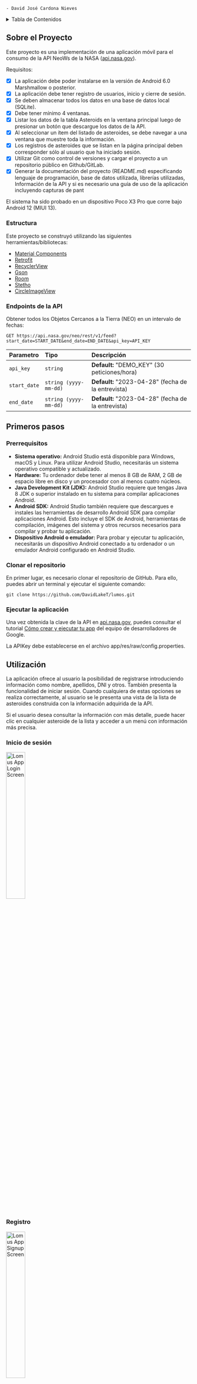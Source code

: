 ```
- David José Cardona Nieves
```

<!-- TABLE OF CONTENTS -->
<details>
  <summary>Tabla de Contenidos</summary>
  <ol>
    <li>
      <a href="#sobre-el-proyecto">Sobre el Proyecto</a>
      <ul>
        <li><a href="#estructura">Estructura</a></li>
      </ul>
    </li>
    <li>
      <a href="#primeros-pasos">Primeros pasos</a>
      <ul>
        <li><a href="#prerrequisitos">Prerrequisitos</a></li>
        <li><a href="#clonar-el-repositorio">Clonar el repositorio</a></li>
        <li><a href="#ejecutar-la-aplicación">Ejecutar la aplicación</a></li>
      </ul>
    </li>
    <li><a href="#utilización">Utilización</a></li>
    <li><a href="#planeación">Planeación</a></li>
    <li><a href="#licencia">Licencia</a></li>
    <li><a href="#contacto">Contacto</a></li>
  </ol>
</details>



<!-- ABOUT THE PROJECT -->
## Sobre el Proyecto

Este proyecto es una implementación de una aplicación móvil para el consumo de la API NeoWs de la NASA ([api.nasa.gov](https://api.nasa.gov/)).

Requisitos:
* [x] La aplicación debe poder instalarse en la versión de Android 6.0 Marshmallow o posterior.
* [x] La aplicación debe tener registro de usuarios, inicio y cierre de sesión.
* [x] Se deben almacenar todos los datos en una base de datos local (SQLite).
* [x] Debe tener mínimo 4 ventanas.
* [x] Listar los datos de la tabla Asteroids en la ventana principal luego de presionar un botón que descargue los datos de la API.
* [x] Al seleccionar un ítem del listado de asteroides, se debe navegar a una ventana que muestre toda la información.
* [x] Los registros de asteroides que se listan en la página principal deben corresponder sólo al usuario que ha iniciado sesión. 
* [x] Utilizar Git como control de versiones y cargar el proyecto a un repositorio público en Github/GitLab. 
* [x] Generar la documentación del proyecto (README.md) especificando lenguaje de programación, base de datos utilizada, librerías utilizadas, Información de la API y si es necesario una guía de uso de la aplicación incluyendo capturas de pant

El sistema ha sido probado en un dispositivo Poco X3 Pro que corre bajo Android 12 (MIUI 13).

### Estructura

Este proyecto se construyó utilizando las siguientes herramientas/bibliotecas:

* [Material Components](https://github.com/material-components/material-components-android/releases/tag/1.8.0)
* [Retrofit](https://github.com/square/retrofit/releases/tag/2.9.0)
* [RecyclerView](https://developer.android.com/jetpack/androidx/releases/recyclerview?hl=es-419#1.3.0)
* [Gson](https://github.com/google/gson/releases/tag/gson-parent-2.9.0)
* [Room](https://developer.android.com/jetpack/androidx/releases/room?hl=es-419#2.5.1)
* [Stetho](https://github.com/facebookarchive/stetho/releases/tag/v1.5.1)
* [CircleImageView](https://github.com/hdodenhof/CircleImageView/releases/tag/v3.1.0)

### Endpoints de la API

Obtener todos los Objetos Cercanos a la Tierra (NEO) en un intervalo de fechas:

```
GET https://api.nasa.gov/neo/rest/v1/feed?start_date=START_DATE&end_date=END_DATE&api_key=API_KEY
```

| Parametro     | Tipo                   | Descripción                                        |
| :-------------| :----------------------| :--------------------------------------------------|
| `api_key`     | `string`               | **Default:** "DEMO_KEY" (30 peticiones/hora)       |
| `start_date`  | `string (yyyy-mm-dd)` | **Default:** "2023-04-28" (fecha de la entrevista) |
| `end_date`    | `string (yyyy-mm-dd)` | **Default:** "2023-04-28" (fecha de la entrevista) |

<!-- GETTING STARTED -->
## Primeros pasos

### Prerrequisitos

* **Sistema operativo:** Android Studio está disponible para Windows, macOS y Linux. Para utilizar Android Studio, necesitarás un sistema operativo compatible y actualizado.
* **Hardware:** Tu ordenador debe tener al menos 8 GB de RAM, 2 GB de espacio libre en disco y un procesador con al menos cuatro núcleos.
* **Java Development Kit (JDK):** Android Studio requiere que tengas Java 8 JDK o superior instalado en tu sistema para compilar aplicaciones Android.
* **Android SDK:** Android Studio también requiere que descargues e instales las herramientas de desarrollo Android SDK para compilar aplicaciones Android. Esto incluye el SDK de Android, herramientas de compilación, imágenes del sistema y otros recursos necesarios para compilar y probar tu aplicación.
* **Dispositivo Android o emulador:** Para probar y ejecutar tu aplicación, necesitarás un dispositivo Android conectado a tu ordenador o un emulador Android configurado en Android Studio.

### Clonar el repositorio

En primer lugar, es necesario clonar el repositorio de GitHub. Para ello, puedes abrir un terminal y ejecutar el siguiente comando:

```
git clone https://github.com/DavidLakeT/lumos.git
```

### Ejecutar la aplicación

Una vez obtenida la clave de la API en [api.nasa.gov](https://api.nasa.gov/), puedes consultar el tutorial [Cómo crear y ejecutar tu app](https://developer.android.com/studio/run?hl=es-419) del equipo de desarrolladores de Google.

La APIKey debe establecerse en el archivo app/res/raw/config.properties.

<!-- USAGE EXAMPLES -->
## Utilización

La aplicación ofrece al usuario la posibilidad de registrarse introduciendo información como nombre, apellidos, DNI y otros. También presenta la funcionalidad de iniciar sesión. 
Cuando cualquiera de estas opciones se realiza correctamente, al usuario se le presenta una vista de la lista de asteroides construida con la información adquirida de la API.

Si el usuario desea consultar la información con más detalle, puede hacer clic en cualquier asteroide de la lista y acceder a un menú con información más precisa.

### Inicio de sesión

<img src="AppLogin.jpg" alt="Lomus App Login Screen" style="width:32%;">

### Registro

<img src="AppSignup.jpg" alt="Lomus App Signup Screen" style="width:32%;">

### Lista de asteroides

<img src="AppAsteroidList.jpg" alt="Lomus App Asteroid List Screen" style="width:32%;">

### Información de asteroide

<img src="AppAsteroidInfo.jpg" alt="Lomus App Asteroid Info Screen" style="width:32%;">

<!-- ROADMAP -->
## Planeación

He aquí algunos aspectos que podrían considerarse para una futura implementación del proyecto:

- [ ] Posibilidad de filtrar asteroides (por tamaño, nombre, velocidad, etc.)
- [ ] Interfaz de usuario en modo oscuro
- [ ] Encriptación de la contraseña
- [ ] Soporte multi-idioma
    - [ ] Español
    - [x] Inglés

Si tienes alguna recomendación, puedes crear un issue ([aquí](https://github.com/DavidLakeT/lumos/issues)) especificando lo que planteas y dar pie al debate sobre la idea.

<!-- LICENSE -->
## Licencia

Distribuido bajo la licencia MIT. Consulte `LICENSE.txt` para más información.

<!-- CONTACT -->
## Contacto

David Cardona - [Instagram](https://www.instagram.com/whatdavedoes/) - [Linkedin](https://www.linkedin.com/in/davidlaket/) - djcardonan@eafit.edu.co

Link del proyecto: [https://github.com/DavidLakeT/lumos](https://github.com/DavidLakeT/lumos)
